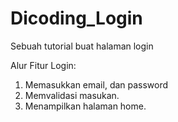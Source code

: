 # Dicoding_Login
Sebuah tutorial buat halaman login

Alur Fitur Login:
1. Memasukkan email, dan password
2. Memvalidasi masukan.
3. Menampilkan halaman home.
